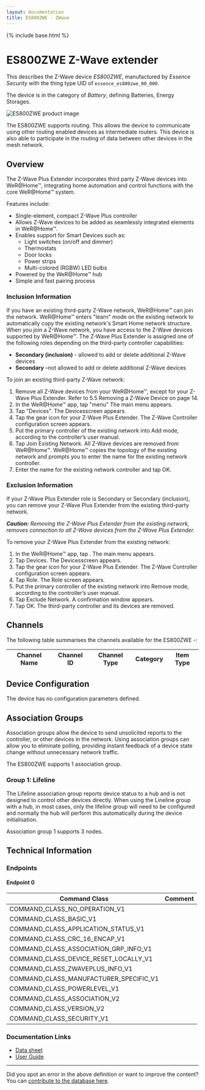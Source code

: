 ```yaml
---
layout: documentation
title: ES800ZWE - ZWave
---
```


{% include base.html %}

# ES800ZWE Z-Wave extender
This describes the Z-Wave device *ES800ZWE*, manufactured by *Essence Security* with the thing type UID of ```essence_es800zwe_00_000```.

The device is in the category of *Battery*, defining Batteries, Energy Storages.

![ES800ZWE product image](https://opensmarthouse.org/zwavedatabase/936/image/)


The ES800ZWE supports routing. This allows the device to communicate using other routing enabled devices as intermediate routers.  This device is also able to participate in the routing of data between other devices in the mesh network.

## Overview

The Z-Wave Plus Extender incorporates third party Z-Wave devices into WeR@Home™, integrating home automation and control functions with the core WeR@Home™ system.

Features include:

  * Single-element, compact Z-Wave Plus controller
  * Allows Z-Wave devices to be added as seamlessly integrated elements in WeR@Home™.
  * Enables support for Smart Devices such as: 
      * Light switches (on/off and dimmer)
      * Thermostats
      * Door locks
      * Power strips
      * Multi-colored (RGBW) LED bulbs
  * Powered by the WeR@Home™ hub
  * Simple and fast pairing process

### Inclusion Information

If you have an existing third-party Z-Wave network, WeR@Home™ can join the network. WeR@Home™ enters "learn" mode on the existing network to automatically copy the existing network's Smart Home network structure. When you join a Z-Wave network, you have access to the Z-Wave devices supported by WeR@Home™. The Z-Wave Plus Extender is assigned one of the following roles depending on the third-party controller capabilities:

  * **Secondary (inclusion)** - allowed to add or delete additional Z-Wave devices
  * **Secondary** –not allowed to add or delete additional Z-Wave devices

To join an existing third-party Z-Wave network:

  1. Remove all Z-Wave devices from your WeR@Home™, except for your Z-Wave Plus Extender. Refer to 5.5 Removing a Z-Wave Device on page 14.
  2. In the WeR@Home™ app, tap "menu" The main menu appears.
  3. Tap "Devices". The Devicesscreen appears.
  4. Tap the gear icon for your Z-Wave Plus Extender. The Z-Wave Controller configuration screen appears.
  5. Put the primary controller of the existing network into Add mode, according to the controller’s user manual.
  6. Tap Join Existing Network. All Z-Wave devices are removed from WeR@Home™. WeR@Home™ copies the topology of the existing network and prompts you to enter the name for the existing network controller.
  7. Enter the name for the existing network controller and tap OK.

### Exclusion Information

If your Z-Wave Plus Extender role is Secondary or Secondary (inclusion), you can remove your Z-Wave Plus Extender from the existing third-party network.

_**Caution:** Removing the Z-Wave Plus Extender from the existing network, removes connection to all Z-Wave devices from the Z-Wave Plus Extender._

To remove your Z-Wave Plus Extender from the existing network:

  1. In the WeR@Home™ app, tap . The main menu appears.
  2. Tap Devices. The Devicesscreen appears.
  3. Tap the gear icon for your Z-Wave Plus Extender. The Z-Wave Controller configuration screen appears.
  4. Tap Role. The Role screen appears.
  5. Put the primary controller of the existing network into Remove mode, according to the controller’s user manual.
  6. Tap Exclude Network. A confirmation window appears.
  7. Tap OK. The third-party controller and its devices are removed.

## Channels

The following table summarises the channels available for the ES800ZWE -:

| Channel Name | Channel ID | Channel Type | Category | Item Type |
|--------------|------------|--------------|----------|-----------|



## Device Configuration

The device has no configuration parameters defined.

## Association Groups

Association groups allow the device to send unsolicited reports to the controller, or other devices in the network. Using association groups can allow you to eliminate polling, providing instant feedback of a device state change without unnecessary network traffic.

The ES800ZWE supports 1 association group.

### Group 1: Lifeline

The Lifeline association group reports device status to a hub and is not designed to control other devices directly. When using the Lineline group with a hub, in most cases, only the lifeline group will need to be configured and normally the hub will perform this automatically during the device initialisation.

Association group 1 supports 3 nodes.

## Technical Information

### Endpoints

#### Endpoint 0

| Command Class | Comment |
|---------------|---------|
| COMMAND_CLASS_NO_OPERATION_V1| |
| COMMAND_CLASS_BASIC_V1| |
| COMMAND_CLASS_APPLICATION_STATUS_V1| |
| COMMAND_CLASS_CRC_16_ENCAP_V1| |
| COMMAND_CLASS_ASSOCIATION_GRP_INFO_V1| |
| COMMAND_CLASS_DEVICE_RESET_LOCALLY_V1| |
| COMMAND_CLASS_ZWAVEPLUS_INFO_V1| |
| COMMAND_CLASS_MANUFACTURER_SPECIFIC_V1| |
| COMMAND_CLASS_POWERLEVEL_V1| |
| COMMAND_CLASS_ASSOCIATION_V2| |
| COMMAND_CLASS_VERSION_V2| |
| COMMAND_CLASS_SECURITY_V1| |

### Documentation Links

* [Data sheet](https://opensmarthouse.org/zwavedatabase/936/wer-home-zwave-extender.pdf)
* [User Guide](https://opensmarthouse.org/zwavedatabase/936/wer-home-zwave-user-guide.pdf)

---

Did you spot an error in the above definition or want to improve the content?
You can [contribute to the database here](https://opensmarthouse.org/zwavedatabase/936).
